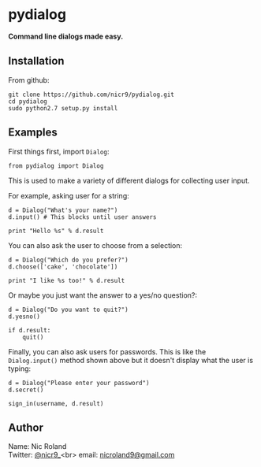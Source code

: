 # pydialog

__Command line dialogs made easy.__

## Installation

From github:

```
git clone https://github.com/nicr9/pydialog.git
cd pydialog
sudo python2.7 setup.py install
```

## Examples

First things first, import `Dialog`:

```
from pydialog import Dialog
```

This is used to make a variety of different dialogs for collecting user input.

For example, asking user for a string:

```
d = Dialog("What's your name?")
d.input() # This blocks until user answers

print "Hello %s" % d.result
```

You can also ask the user to choose from a selection:

```
d = Dialog("Which do you prefer?")
d.choose(['cake', 'chocolate'])

print "I like %s too!" % d.result
```

Or maybe you just want the answer to a yes/no question?:

```
d = Dialog("Do you want to quit?")
d.yesno()

if d.result:
    quit()
```

Finally, you can also ask users for passwords. This is like the `Dialog.input()`
method shown above but it doesn't display what the user is typing:

```
d = Dialog("Please enter your password")
d.secret()

sign_in(username, d.result)
```

## Author

Name: Nic Roland<br>
Twitter: [@nicr9_](https://twitter.com/nicr9_)<br>
email: nicroland9@gmail.com
